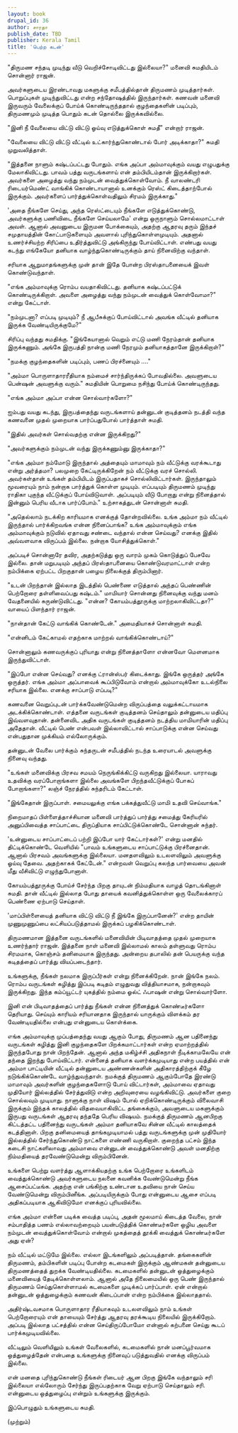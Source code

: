 ```yaml
---
layout: book
drupal_id: 36
author: சாரதா
publish_date: TBD
publisher: Kerala Tamil
title: 'பெற்ற கடன்'
---
```

"திருமண சந்தடி முடிந்து வீடு வெறிச்சோடிவிட்டது இல்லையா?" மனைவி சுமதியிடம் சொன்னார் ராஜன்.

அவர்களுடைய இரண்டாவது மகளுக்கு சமீபத்தில்தான் திருமணம் முடித்தார்கள். பொறுப்புகள் முடிந்துவிட்டது என்ற சந்தோஷத்தில் இருந்தார்கள். கணவன் மனைவி இருவரும் வேலைக்குப் போய்க் கொண்டிருந்ததால் குழந்தைகளின் படிப்பும், திருமணமும் முடித்த பொதும் கடன் தொல்லை இருக்கவில்லை.

"இனி நீ வேலையை விட்டு விட்டு ஓய்வு எடுத்துக்கொள் சுமதீ" என்றார் ராஜன்.

"வேலையை விட்டு விட்டு வீட்டில் உட்கார்ந்துகொண்டால் போர் அடிக்காதா?" சுமதி முறுவலித்தாள்.

"இத்தனை நாளும் கஷ்டப்பட்டது போதும். எங்க அப்பா அம்மாவுக்கும் வயது எழுபதுக்கு மேலாகிவிட்டது. பாவம் பத்து வருடங்களாய் என் தம்பியிடம்தான் இருக்கிறார்கள். அவர்களை அழைத்து வந்து நம்முடன் வைத்துக்கொள்வோம். நீ வாலண்டரி ரிடையர்மெண்ட் வாங்கிக் கொண்டாயானால் உனக்கும் ரெஸ்ட் கிடைத்தாற்போல் இருக்கும். அவர்களைப் பார்த்துக்கொள்வதிலும் சிரமம் இருக்காது."

'அதை நீங்களே செய்து, அந்த ரெஸ்ட்டையும் நீங்களே எடுத்துக்கொண்டு, அவர்களுக்கு பணிவிடை நீங்களே செய்யலாமே' என்று ஒருநாளும் சொல்லமாட்டாள் அவள். ஆனால் அவனுடைய இருமன போக்கையும், அதற்கு ஆதரவு தரும் இந்தச் சமுதாயத்தின் கோட்பாடுகளையும் அவளால் புரிந்துகொள்ளமுடியும். அதனால் உணர்ச்சியற்ற சிரிப்பை உதிர்த்துவிட்டு அங்கிருந்து போய்விட்டாள். எண்பது வயது கடந்து எங்கேயோ தனியாக வாழ்ந்துகொண்டிருக்கும் தாய் நினைவிற்கு வந்தாள்.

சரியாக ஆறுமாதங்களுக்கு முன் தான் இதே போன்ற பிரஸ்தாபனையைக் இவள் கொண்டுவந்தாள்.

"எங்க அம்மாவுக்கு ரொம்ப வயதாகிவிட்டது. தனியாக கஷ்டப்பட்டுக் கொண்டிருக்கிறாள். அவளை அழைத்து வந்து நம்முடன் வைத்துக் கொள்வோமா?" என்று கேட்டாள்.

"நம்முடனா? எப்படி முடியும்? நீ ஆபீசுக்குப் போய்விட்டால் அவங்க வீட்டில் தனியாக இருக்க வேண்டியிருக்குமே?"

சிரிப்பு வந்தது சுமதிக்கு. "இங்கேயானால் வெறும் எட்டு மணி நேரம்தான் தனியாக இருக்கணும். அங்கே இருபத்தி நான்கு மணி நேரமும் தனியாகத்தானே இருக்கிறாள்?"

"நமக்கு குழந்தைகளின் படிப்பும், பணப் பிரச்னையும் ...."

"அம்மா பொருளாதாரரீதியாக நம்மைச் சார்ந்திருக்கப் போவதில்லை. அவளுடைய பென்ஷன் அவளுக்கு வரும்." சுமதியின் பொறுமை நசிந்து போய்க் கொண்டிருந்தது.

"எங்க அம்மா அப்பா என்ன சொல்வார்களோ?"

ஐம்பது வயது கடந்து, இருபத்தைந்து வருடங்களாய் தன்னுடன் குடித்தனம் நடத்தி வந்த கணவனை முதல் முறையாக பார்ப்பதுபோல் பார்த்தாள் சுமதி.

"இதில் அவர்கள் சொல்வதற்கு என்ன இருக்கிறது?"

"அவர்களுக்கும் நம்முடன் வந்து இருக்கணும்னு இருக்காதா?"

"எங்க அம்மா நம்மோடு இருந்தால் அத்தையும் மாமாவும் நம் வீட்டுக்கு வரக்கூடாது என்று அர்த்தமா? பலமுறை கேட்டிருக்கிறேன் நம் வீட்டுக்கு வரச் சொல்லி. அவர்கள்தான் உங்கள் தம்பியிடம் இருப்பதாகச் சொல்லிவிட்டார்கள். இருந்தாலும் மூவரையும் நாம் நன்றாக பார்த்துக் கொள்ள முடியும். எப்படியும் திருமணம் முடிந்து ராதிகா புகுந்த வீட்டுக்குப் போய்விடுவாள். அப்படியும் வீடு போறாது என்று நினைத்தால் இன்னும் பெரிய வீடாக பார்ப்போம்." உற்சாகத்துடன் சொன்னாள் சுமதி.

"அதெல்லாம் நடக்கிற காரியமாக எனக்குத் தோன்றவில்லை. உங்க அம்மா நம் வீட்டில் இருந்தால் பார்க்கிறவங்க என்ன நினைப்பாங்க? உங்க அம்மாவுக்கும் எங்க அம்மாவுக்கும் நடுவில் ஏதாவது சண்டை வந்தால் என்ன செய்வது? எனக்கு இதில் அவ்வளவாக விருப்பம் இல்லை. நன்றாக யோசித்துக்கொள்."

அப்படிச் சொன்னாரே தவிர, அதற்கடுத்து ஒரு வாரம் முகம் கொடுத்துப் பேசவே இல்லை. தான் மறுபடியும் அந்தப் பிரஸ்தாபனையை கொண்டுவரமாட்டாள் என்ற நம்பிக்கை ஏற்பட்ட பிறகுதான் பழைய நிலைக்குத் திரும்பினார்.

"உடன் பிறந்தான் இல்லாத இடத்தில் பெண்ணை எடுத்தால் அந்தப் பெண்ணின் பெற்றோரை தள்ளிவைப்பது கஷ்டம்." மாமியார் சொன்னது நினைவுக்கு வந்து மனம் வேதனையில் சுருண்டுவிட்டது.
"என்ன? கோயம்பத்தூருக்கு மாற்றலாகிவிட்டதா?" வாயைப் பிளந்தார் ராஜன்.

"நான்தான் கேட்டு வாங்கிக் கொண்டேன்." அமைதியாகச் சொன்னாள் சுமதி.

"என்னிடம் கேட்காமல் எதற்காக மாற்றல் வாங்கிக்கொண்டாய்?"

சொன்னாலும் கணவருக்குப் புரியாது என்று நினைத்தாளோ என்னவோ மெளனமாக இருந்துவிட்டாள்.

"இப்போ என்ன செய்வது? எனக்கு ட்ரான்ஸ்பர் கிடைக்காது. இங்கே ஒருத்தர் அங்கே ஒருத்தர். எங்க அம்மா அப்பாவைக் கூப்பிடுவோம் என்றால் அம்மாவுக்கோ உடல்நிலை சரியாக இல்லை. எனக்கு சாப்பாடு எப்படி?"

கணவனை வெறுப்புடன் பார்க்கவேண்டுமென்ற விருப்பத்தை வலுக்கட்டாயமாக அடக்கிக்கொண்டாள். எத்தனை வருடங்கள் குடித்தனம் செய்தாலும் தன்னுடைய மதிப்பு இவ்வளவுதான். தன்னைவிட அதிக வருடங்கள் குடித்தனம் நடத்திய மாமியாரின் மதிப்பு அதேதான். வீட்டில் பெண் என்பவள் இல்லாவிட்டால் சாப்பாடுக்கு என்ன செய்வது என்பதுதான முக்கியம் எல்லோருக்கும்.

தன்னுடன் வேலை பார்க்கும் சுந்தருடன் சமீபத்தில் நடந்த உரையாடல் அவளுக்கு நினைவு வந்தது.

"உங்கள் மனைவிக்கு பிரசவ சமயம் நெருங்கிக்கிட்டு வருகிறது இல்லையா. யாராவது உதவிக்கு வரப்போறாங்களா இல்லை அவங்களே பிறந்தவீட்டுக்குப் போகப் போறாங்களா?" லஞ்ச் நேரத்தில் சுந்தரிடம் கேட்டாள்.

"இங்கேதான் இருப்பாள். சமையலுக்கு எங்க பக்கத்துவீட்டு மாமி உதவி செய்வாங்க."

நிறைமாதப் பிள்ளைத்தாச்சியான மனைவி பார்த்துப் பார்த்து சமைத்து கேரியரில் அனுப்பிவைத்த சாப்பாட்டை திருப்தியாக சாப்பிட்டுக்கொண்டே சொன்னான் சுந்தர்.

'உன்னுடைய சாப்பாட்டைப் பற்றி இப்போ யார் கேட்டார்கள்?' என்று மனதில் திட்டிக்கொண்டே வெளியில் "பாவம் உங்களுடைய சாப்பாட்டுக்கு பிரச்னைதான். ஆனால் பிரசவம் அவங்களுக்கு இல்லையா. மனதளவிலும் உடலளவிலும் அவளுக்கு ஓய்வு தேவை. அதற்காகக் கேட்டேன்." என்றவள் வெறுப்பு கலந்த பார்வையை அவன் மீது வீசிவிட்டு எழுந்துபோனாள்.

கோயம்பத்தூருக்கு போய்ச் சேர்ந்த பிறகு தாயுடன் நிம்மதியாக வாழத் தொடங்கினாள் சுமதி. தான் வீட்டில் இல்லாத போது தாயைக் கவனித்துக்கொள்ள ஒரு வேலைக்காரப் பெண்ணை ஏற்பாடு செய்தாள்.

'மாப்பிள்ளையைத் தனியாக விட்டு விட்டு நீ இங்கே இருப்பானேன்?' என்ற தாயின் முணுமுணுப்பை லட்சியப்படுத்தாமல் இருக்கப் பழகிக்கொண்டாள்.

திருமணமான இத்தனை வருடங்களில் மனைவியின் பிடிவாதத்தை முதல் முறையாக உணர்ந்தார் ராஜன். இத்தனை நாள் மனைவி இல்லாமல் காலம் தள்ளுவது ரொம்ப சிரமமாக, கொஞ்சம் தனிமையாக இருந்தது. அன்றைய தபாலில் தன் பெயருக்கு வந்த கடிதத்தைப் பார்த்து வியப்படைந்தார்.

உங்களுக்கு,
நீங்கள் நலமாக இருப்பீர்கள் என்று நினைக்கிறேன். நான் இங்கே நலம். ரொம்ப வருடங்கள் கழித்து இப்படி கடிதம் எழுதுவது வித்தியாசமாக, நன்றாகவும் இருக்கிறது. இந்த கம்ப்யூட்டர் யுகத்தில் நம்மை ஓல்ட் ஃபாஷன் என்று சொல்வார்ளோ.

இனி என் பிடிவாதத்தைப் பார்த்து நீங்கள் என்ன நினைத்துக் கொண்டீர்களோ தெரியாது. செய்யும் காரியம் சரியானதாக இருந்தால் யாருக்கும் விளக்கம் தர வேண்டியதில்லை என்பது என்னுடைய கொள்க்கை.

எங்க அம்மாவுக்கு முப்பத்தைந்து வயது ஆகும் போது, திருமணம் ஆன பதினைந்து வருடங்கள் கழித்து இனி குழந்தைகளே பிறக்கமாட்டார்கள் என்ற ஏமாற்றத்தில் இருந்தபோது நான் பிறந்தேன். ஆனால் அந்த மகிழ்ச்சி அதிகநாள் நீடிக்காமலேயே என் தந்தை இறந்து போய்விட்டார். என்னைத் தனியாக வளர்க்கமுடியாது என்ற பயத்தில் என் அம்மா பாட்டியின் வீட்டில் தன்னுடைய அண்ணன்களின் அதிகாரத்திற்குக் கீழே நடுங்கிக்கொண்டே வாழ்ந்துவந்தாள். நமக்குத் திருமணம் ஆகும்போதே இரண்டு மாமாவும் அவர்களின் குழந்தைகளோடு போய் விட்டார்கள், அம்மாவை ஏதாவது முதியோர் இல்லத்தில் சேர்த்துவிடு என்ற அறிவுரையை வழங்கிவிட்டு. அவர்களை குறை சொல்லவும் முடியாது. நாளுக்கு நாள் விஷம் போல் ஏறிக்கொண்டிருக்கும் விலைவாசி இருக்கும் இந்தக் காலத்தில் விதவையாகிவிட்ட தங்கைக்கும், அவளுடைய மகளுக்கும் இருபது வருடங்கள் ஆதரவு தந்ததே பெரிய விஷயம். நமக்குத் திருமணம் ஆனபிறகு கிட்டத்தட்ட பதினைந்து வருடங்கள் அம்மா தனியாகவே சின்ன வீட்டில் காலத்தைக் கடத்தினாள். பிறகு தனிமையைத் தாங்கமுடியாமல் பத்து வருடங்களுக்கு முன் முதியோர் இல்லத்தில் சேர்ந்துகொண்டு நாட்களை எண்ணி வருகிறாள். குறைந்த பட்சம் இந்த கடைசி நாட்களிலாவது அம்மாவை என்னுடன் வைத்துக்கொண்டு அவள் மனதிற்கு நிம்மதியைத் தரவேண்டுமென்று விரும்பினேன்.

உங்களை பெற்று வளர்த்து ஆளாக்கியதற்கு உங்க பெற்றோரை உங்களிடம் வைத்துக்கொண்டு அவர்களுடைய நலனை கவனிக்க வேண்டுமென்று நீங்க ஆசைப்பட்டீங்க. அதற்கு என் பங்கிற்கு உண்டான உதவியை நான் செய்ய வேண்டுமென்று விரும்பினீங்க. அப்படியிருக்கும் போது என்னுடைய ஆசை எப்படி அதிகப்படியாக ஆகிவிடுமோ எனக்குப் புரியவில்லை.

எங்க அம்மா என்னை படிக்க வைத்த படிப்பு, அதன் மூலமாய் கிடைத்த வேலை, நான் சம்பாதித்த பணம் எல்லாவற்றையும் பயன்படுத்திக் கொண்டீர்களே ஒழிய அவளை நம்முடன் வைத்துக்கொள்வோம் என்றால் முகத்தைத் தூக்கி வைத்துக் கொண்டீர்களே அது ஏன்?

நம் வீட்டில் மட்டுமே இல்லை. எல்லா இடங்களிலும் அப்படித்தான். தங்கைகளின் திருமணம், தம்பிகளின் படிப்பு போன்ற கடமைகள் இருக்கும் ஆண்மகன் தன்னுடைய திருமணத்தைத் துறக்க வேண்டியதில்லை. கடமைகளில் தன்னுடன் ஒத்துழைக்கும் மனைவியைத் தேடிக்கொள்ளலாம். ஆனால் அதே நிலைமையில் ஒரு பெண் இருந்தால் திருமணம் செய்துகொள்ளாமல் கடமைகளை முடிக்கப் பார்ப்பாள். ஏன் என்றால் தன்னுடன் ஒத்துழைக்கும் கணவன் கிடைப்பான் என்ற நம்பிக்கை இல்லாததால்.

அதிர்ஷ்டவசமாக பொருளாதார ரீதியாகவும் உடலளவிலும் நாம் உங்கள் பெற்றோரையும் என் தாயையும் சேர்த்து ஆதரவு தரக்கூடிய நிலையில் இருக்கிறோம். அப்படி இல்லாத பட்சத்தில் என்ன செய்திருப்போமோ என்னால் கற்பனை செய்து கூடப் பார்க்கமுடியவில்லை.

வீட்டிலும் வெளியிலும் உங்கள் வேலைகளில், கடமைகளில் நான் மனப்பூர்வமாக ஒத்துழைத்தேன் என்பதை உங்களுக்கு நினைவுப் படுத்துவதில் எனக்கு விருப்பம் இல்லை.

என் மனதை புரிந்துகொண்டு நீங்கள் ரிடையர் ஆன பிறகு இங்கே வந்தாலும் சரி இல்லையா எல்லோரும் சேர்ந்து இருப்பதற்காக வேறு ஏற்பாடு செய்தாலும் சரி. என்னுடைய ஒத்துழைப்பு என்றும் உங்களுக்கு இருக்கும்.

இப்பொழுதும்
உங்களுடைய
சுமதி.

(முற்றும்)